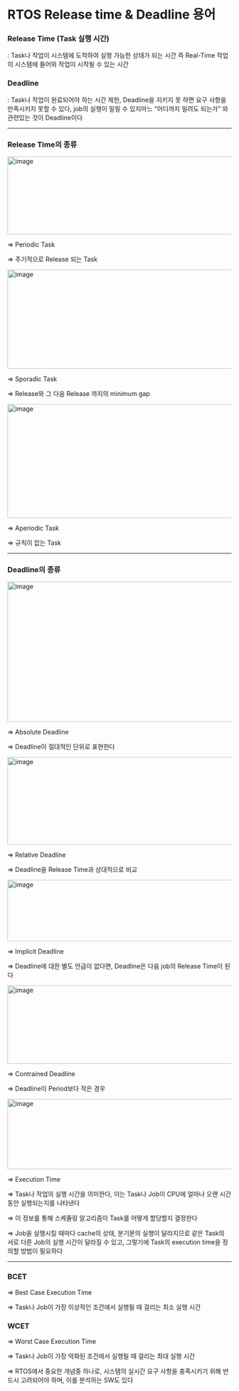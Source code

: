# RTOS Release time & Deadline 용어

### Release Time (Task 실행 시간)

: Task나 작업이 시스템에 도착하여 실행 가능한 상태가 되는 시간 즉 Real-Time 작업이 시스템에 들어와 작업이 시작될 수 있는 시간

### Deadline

: Task나 작업이 완료되어야 하는 시간 제한, Deadline을 지키지 못 하면 요구 사항을 만족시키지 못할 수 있다, job의 실행이 밀릴 수 있지마느 “어디까지 밀려도 되는가” 와 관련있는 것이 Deadline이다

---

### Release Time의 종류

<img width="879" height="175" alt="image" src="https://github.com/user-attachments/assets/795ad00c-6f1e-41c4-ac2a-1b9a4d73cb5d" />

⇒ Periodic Task

⇒ 주기적으로 Release 되는 Task

<img width="879" height="223" alt="image" src="https://github.com/user-attachments/assets/9c56f6c0-e570-4aca-b9ff-7d7e40f7eb7e" />

⇒ Sporadic Task

⇒ Release와 그 다음 Release 까지의 minimum gap

<img width="876" height="256" alt="image" src="https://github.com/user-attachments/assets/0d127adc-37ef-467f-9f05-01c82cd385b1" />

⇒ Aperiodic Task

⇒ 규칙이 없는 Task

---

### Deadline의 종류

<img width="858" height="315" alt="image" src="https://github.com/user-attachments/assets/6b1b5073-a056-4801-a451-a9a02657f375" />

⇒ Absolute Deadline

⇒ Deadline이 절대적인 단위로 표현한다

<img width="865" height="197" alt="image" src="https://github.com/user-attachments/assets/d2e7da8d-6b89-49d8-a3c3-a0ae29ff459e" />

⇒ Relative Deadline 

⇒ Deadline을 Release Time과 상대적으로 비교

<img width="875" height="138" alt="image" src="https://github.com/user-attachments/assets/bae36979-f6d5-441a-9bbe-8c150d43e8f5" />

⇒ Implicit Deadline

⇒ Deadline에 대한 별도 언급이 없다면, Deadline은 다음 job의 Release Time이 된다

<img width="880" height="176" alt="image" src="https://github.com/user-attachments/assets/43f441f2-2d52-4fe8-b60a-a3889a0ae3cb" />

⇒ Contrained Deadline

⇒ Deadline이 Period보다 작은 경우

<img width="882" height="158" alt="image" src="https://github.com/user-attachments/assets/e77d1c8f-5a2d-48c9-889e-47296a677102" />

⇒ Execution Time

⇒ Task나 작업의 실행 시간을 의미한다, 이는 Task나 Job이 CPU에 얼마나 오랜 시간동안 실행되는지를 나타낸다

⇒ 이 정보를 통해 스케쥴링 알고리즘이 Task를 어떻게 할당할지 결정한다

⇒ Job을 실행시킬 때마다 cache의 상태, 분기문의 실행이 달라지므로 같은 Task의 서로 다른 Job의 실행 시간이 달라질 수 있고, 그렇기에 Task의 execution time을 정의할 방법이 필요하다

---

### BCET

⇒ Best Case Execution Time

⇒ Task나 Job이 가장 이상적인 조건에서 실행될 때 걸리는 최소 실행 시간

### WCET

⇒ Worst Case Execution Time

⇒ Task나 Job이 가장 악화된 조건에서 실행될 때 걸리는 최대 실행 시간

⇒ RTOS에서 중요한 개념중 하나로, 시스템의 실시간 요구 사항을 충족시키기 위해 반드시 고려되어야 하며, 이를 분석하는 SW도 있다
